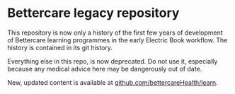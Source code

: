 # Bettercare legacy repository

This repository is now only a history of the first few years of development of Bettercare learning programmes in the early Electric Book workflow. The history is contained in its git history.

Everything else in this repo, is now deprecated. Do not use it, especially because any medical advice here may be dangerously out of date.

New, updated content is available at [github.com/bettercareHealth/learn](http://github.com/bettercareHealth/learn).
